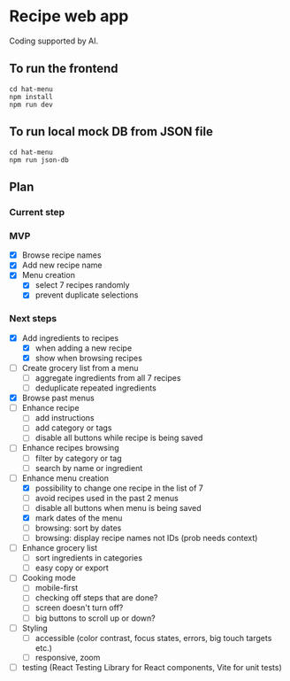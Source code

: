 # Recipe web app

Coding supported by AI.

## To run the frontend
```
cd hat-menu
npm install
npm run dev
```

## To run local mock DB from JSON file
```
cd hat-menu
npm run json-db
```

## Plan

### Current step


### MVP
- [x] Browse recipe names
- [x] Add new recipe name
- [x] Menu creation
    - [x] select 7 recipes randomly
    - [x] prevent duplicate selections

### Next steps
- [x] Add ingredients to recipes
    - [x] when adding a new recipe
    - [x] show when browsing recipes
- [ ] Create grocery list from a menu
    - [ ] aggregate ingredients from all 7 recipes
    - [ ] deduplicate repeated ingredients
- [x] Browse past menus
- [ ] Enhance recipe
    - [ ] add instructions
    - [ ] add category or tags
    - [ ] disable all buttons while recipe is being saved
- [ ] Enhance recipes browsing
    - [ ] filter by category or tag
    - [ ] search by name or ingredient
- [ ] Enhance menu creation
    - [x] possibility to change one recipe in the list of 7
    - [ ] avoid recipes used in the past 2 menus
    - [ ] disable all buttons when menu is being saved
    - [x] mark dates of the menu
    - [ ] browsing: sort by dates
    - [ ] browsing: display recipe names not IDs (prob needs context)
- [ ] Enhance grocery list
    - [ ] sort ingredients in categories
    - [ ] easy copy or export
- [ ] Cooking mode
    - [ ] mobile-first
    - [ ] checking off steps that are done?
    - [ ] screen doesn't turn off?
    - [ ] big buttons to scroll up or down?
- [ ] Styling
    - [ ] accessible (color contrast, focus states, errors, big touch targets etc.)
    - [ ] responsive, zoom
- [ ] testing (React Testing Library for React components, Vite for unit tests)